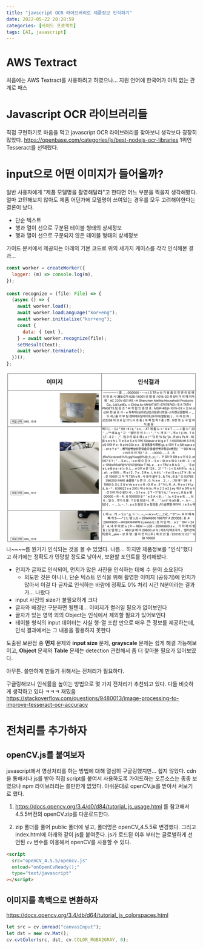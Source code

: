 ```yaml
---
title: "javscript OCR 라이브러리로 제품정보 인식하기"
date: 2022-05-22 20:28:59
categories: [사이드 프로젝트]
tags: [AI, javascript]
---
```


# AWS Textract

처음에는 AWS Textract를 사용하려고 하였으나... 지원 언어에 한국어가 아직 없는 관계로 패스

# Javascript OCR 라이브러리들

직접 구현하기로 마음을 먹고 javascript OCR 라이브러리를 찾아보니 생각보다 굉장히 많았다.
https://openbase.com/categories/js/best-nodejs-ocr-libraries
1위인 Tesseract를 선택했다.

# input으로 어떤 이미지가 들어올까?

일반 사용자에게 "제품 모델명을 촬영해달라"고 한다면 어느 부분을 찍을지 생각해봤다.
얼마 고민해보지 않아도 제품 어딘가에 모델명이 쓰여있는 경우를 모두 고려해야한다는 결론이 났다.

- 단순 텍스트
- 행과 열이 선으로 구분된 테이블 형태의 상세정보
- 행과 열이 선으로 구분되지 않은 테이블 형태의 상세정보

가이드 문서에서 제공되는 아래의 기본 코드로 위의 세가지 케이스를 각각 인식해본 결과...

```jsx
const worker = createWorker({
  logger: (m) => console.log(m),
});

const recognize = (file: File) => {
  (async () => {
    await worker.load();
    await worker.loadLanguage("kor+eng");
    await worker.initialize("kor+eng");
    const {
      data: { text },
    } = await worker.recognize(file);
    setResult(text);
    await worker.terminate();
  })();
};
```

![인식결과_1](/images/ocr_result_1.png)
나~~~~름 뭔가가 인식되는 것을 볼 수 있었다. 나름... 하지만 제품정보를 "인식"했다고 하기에는 정확도가 민망할 정도로 낮아서, 보완할 포인트를 정리해봤다.

- 먼지가 글자로 인식되어, 먼지가 많은 사진을 인식하는 데에 수 분이 소요된다
  - 의도한 것은 아니나, 단순 텍스트 인식을 위해 촬영한 이미지 (공유기)에 먼지가 많아서 이걸 다 글자로 인식하는 바람에 정확도 0% 처리 시간 N분이라는 결과가... 나왔다
- input 사진의 size가 불필요하게 크다
- 글자와 배경만 구분하면 될텐데... 이미지가 컬러일 필요가 없어보인다
- 글자가 있는 영역 외의 Object는 인식에서 제외할 필요가 있어보인다
- 테이블 형식의 input 데이터는 사실 행-열 조합 만으로 매우 큰 정보를 제공하는데, 인식 결과에서는 그 내용을 활용하지 못한다

도출된 보완점 중 **먼지** 문제와 **input size** 문제, **grayscale** 문제는 쉽게 해결 가능해보이고,
**Object** 문제와 **Table** 문제는 detection 관련해서 좀 더 찾아볼 필요가 있어보였다.

아무튼. 쓸만하게 만들기 위해서는 전처리가 필요하다.

구글링해보니 인식률을 높이는 방법으로 몇 가지 전처리가 추천되고 있다. 다들 비슷하게 생각하고 있다 ㅋㅋㅋ 재밌음
https://stackoverflow.com/questions/9480013/image-processing-to-improve-tesseract-ocr-accuracy

# 전처리를 추가하자

## openCV.js를 붙여보자

javascript에서 영상처리를 하는 방법에 대해 열심히 구글링했지만... 쉽지 않았다. cdn을 통해서나 js를 받아 직접 script를 붙여서 사용하도록 가이드하는 오픈소스는 종종 보였으나 npm 라이브러리는 쓸만한게 없었다. 아쉬운대로 openCV.js를 받아서 써보기로 했다.

1. https://docs.opencv.org/3.4/d0/d84/tutorial_js_usage.html 를 참고해서 4.5.5버전의 openCV.zip를 다운로드한다.

2. zip 폴더를 풀어 public 폴더에 넣고, 폴더명은 openCV_4.5.5로 변경했다. 그리고 index.html에 아래와 같이 js를 붙여준다. js가 로드된 이후 부터는 글로벌하게 선언된 `cv` 변수를 이용해서 openCV를 사용할 수 있다.

```html
<script
  src="openCV_4.5.5/opencv.js"
  onload="onOpenCvReady();"
  type="text/javascript"
></script>
```

## 이미지를 흑백으로 변환하자

https://docs.opencv.org/3.4/db/d64/tutorial_js_colorspaces.html

```javascript
let src = cv.imread("canvasInput");
let dst = new cv.Mat();
cv.cvtColor(src, dst, cv.COLOR_RGBA2GRAY, 0);
```
